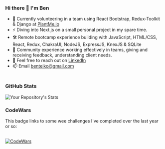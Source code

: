 ### Hi there 👋  I'm Ben

- 🌱 Currently volunteering in a team using React Bootstrap, Redux-Toolkit & Django at [PlantMe.io](https://plantme.io)
- :zap: Diving into Next.js on a small personal project in my spare time.
- 🛠️ Remote bootcamp experience building with JavaScript, HTML/CSS, React, Redux, ChakraUI, NodeJS, ExpressJS, KnexJS & SQLite
- :revolving_hearts: Community experience working effectively in teams, giving and receiving feedback, understanding client needs.
- 🤝 Feel free to reach out on [LinkedIn](https://www.linkedin.com/in/ben-teiko-marrett/)
- 📫 Email [benteiko@gmail.com](benteiko@gmail.com)
<br/><br/>

### GitHub Stats

![Your Repository's Stats](https://github-readme-stats.vercel.app/api?username=ben-marrett&show_icons=true)
 
### CodeWars
 
This badge links to some wee challenges I've completed over the last year or so: <br/>
 <br />
 
[![CodeWars](https://www.codewars.com/users/BenTeiko/badges/large) ](https://www.codewars.com/users/BenTeiko/completed_solutions)


 <!-- 🤔 I’m looking for help with  -->
